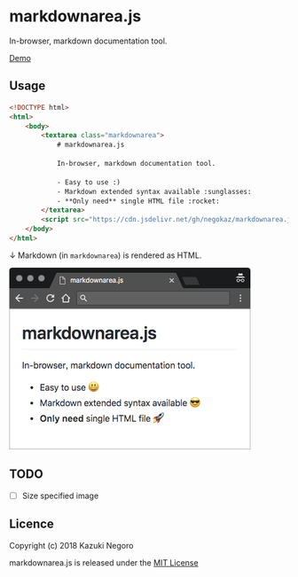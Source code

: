 # markdownarea.js

In-browser, markdown documentation tool.

[Demo](https://negokaz.github.io/markdownarea.js)

## Usage

```html
<!DOCTYPE html>
<html>
    <body>
        <textarea class="markdownarea">
            # markdownarea.js

            In-browser, markdown documentation tool.

            - Easy to use :)
            - Markdown extended syntax available :sunglasses:
            - **Only need** single HTML file :rocket:
        </textarea>
        <script src="https://cdn.jsdelivr.net/gh/negokaz/markdownarea.js@v0.2.2/dist/markdownarea.js"></script>
    </body>
</html>
```

↓ Markdown (in `markdownarea`) is rendered as HTML.

![](docs/img/rendered.png)


## TODO

- [ ] Size specified image

## Licence

Copyright (c) 2018 Kazuki Negoro

markdownarea.js is released under the [MIT License](./LICENSE)